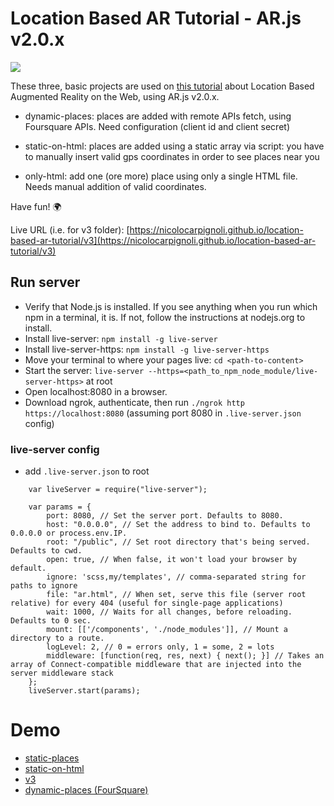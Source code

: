# Location Based AR Tutorial - AR.js v2.0.x

<img src="https://miro.medium.com/max/2476/1*IymrgzbXR9j7TCqT3GSLNg.png">

These three, basic projects are used on [this tutorial](https://medium.com/chialab-open-source/build-your-location-based-augmented-reality-web-app-c2442e716564) about Location Based Augmented Reality on the Web, using AR.js v2.0.x.

* dynamic-places: places are added with remote APIs fetch, using Foursquare APIs. Need configuration (client id and client secret)

* static-on-html: places are added using a static array via script: you have to manually insert valid gps coordinates in order to see places near you

*  only-html: add one (ore more) place using only a single HTML file. Needs manual addition of valid coordinates.

Have fun! 🌍

Live URL (i.e. for v3 folder): [https://nicolocarpignoli.github.io/location-based-ar-tutorial/v3](https://nicolocarpignoli.github.io/location-based-ar-tutorial/v3)

## Run server

+ Verify that Node.js is installed. If you see anything when you run which npm in a terminal, it is. If not, follow the instructions at nodejs.org to install.
+ Install live-server: `npm install -g live-server`
+ Install live-server-https: `npm install -g live-server-https`
+ Move your terminal to where your pages live: `cd <path-to-content>`
+ Start the server: `live-server --https=<path_to_npm_node_module/live-server-https>` at root
+ Open localhost:8080 in a browser.
+ Download ngrok, authenticate, then run `./ngrok http https://localhost:8080` (assuming port 8080 in `.live-server.json` config)

### live-server config
+ add `.live-server.json` to root

```
    var liveServer = require("live-server");

    var params = {
        port: 8080, // Set the server port. Defaults to 8080.
        host: "0.0.0.0", // Set the address to bind to. Defaults to 0.0.0.0 or process.env.IP.
        root: "/public", // Set root directory that's being served. Defaults to cwd.
        open: true, // When false, it won't load your browser by default.
        ignore: 'scss,my/templates', // comma-separated string for paths to ignore
        file: "ar.html", // When set, serve this file (server root relative) for every 404 (useful for single-page applications)
        wait: 1000, // Waits for all changes, before reloading. Defaults to 0 sec.
        mount: [['/components', './node_modules']], // Mount a directory to a route.
        logLevel: 2, // 0 = errors only, 1 = some, 2 = lots
        middleware: [function(req, res, next) { next(); }] // Takes an array of Connect-compatible middleware that are injected into the server middleware stack
    };
    liveServer.start(params);
```

# Demo

+ [static-places](https://raywu.github.io/location-based-ar-tutorial/static-places)
+ [static-on-html](https://raywu.github.io/location-based-ar-tutorial/static-on-html)
+ [v3](https://raywu.github.io/location-based-ar-tutorial/v3)
+ [dynamic-places (FourSquare)](https://raywu.github.io/location-based-ar-tutorial/dynamic-places)